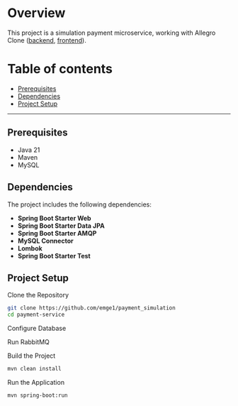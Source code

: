 # Overview

This project is a simulation payment microservice, working with Allegro Clone ([backend](https://github.com/emge1/allegro-clone-api), 
[frontend](https://github.com/emge1/allegro-clone-frontend)).

# Table of contents

* [Prerequisites](#prerequisites)
* [Dependencies](#dependencies)
* [Project Setup](#project-setup)
---

## Prerequisites
- Java 21
- Maven
- MySQL

## Dependencies

The project includes the following dependencies:
- **Spring Boot Starter Web**
- **Spring Boot Starter Data JPA**
- **Spring Boot Starter AMQP**
- **MySQL Connector**
- **Lombok**
- **Spring Boot Starter Test**


## Project Setup

Clone the Repository
```bash
git clone https://github.com/emge1/payment_simulation
cd payment-service
```

Configure Database

Run RabbitMQ

Build the Project
```bash
mvn clean install
```

Run the Application
```bash
mvn spring-boot:run
```

